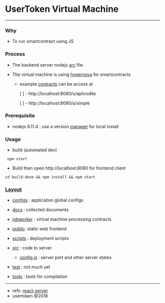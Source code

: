 # UserToken Virtual Machine

---

### Why

* To run smartcontract using JS

### Process

* The backend server nodejs [src](./src/server.js) file.

* The virtual machine is using [hypernova](https://github.com/airbnb/hypernova) for smartcontracts

  * example [contracts](./jobworker) can be access at

    [ ] - http://localhost:8080/s/aphrodite

    [ ] - http://localhost:8080/s/simple

### Prerequisite

* nodejs 8.11.4 : use a version [manager](https://github.com/jasongin/nvs) for local install

### Usage

* build (automated dev)

```
 npm start
```

* Build then open http://localhost:8080 for frontend client

```
cd build-done && npm install && npm start
```

### [Layout](docs/README.md)

* [configs](./configs) : application global configs

* [docs](./docs) : collected documents

* [jobworker](./jobworker/minerjobs-dev) : virtual machine processing contracts

* [public](./public): static web frontend

* [scripts](./scripts) : deployment scripts

* [src](./src) : code to server

  - [config.js](./src/config.js) : server port and other server states

* [test](./test) : not much yet

* [tools](./tools) : tools for compilation

---

* refs: [react-server](docs/vendors/README.md)
* usertoken @2018
